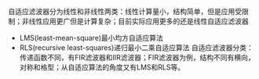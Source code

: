 自适应滤波器分为线性和非线性两类：线性计算量小，结构简单，但是应用受限制；非线性应用更广但是计算复杂；目前实际应用更多的还是线性自适应滤波器
* LMS(least-mean-square)最小均方自适应算法
* RLS(recursive least-squares)递归最小二乘自适应算法
自适应滤波器分类：传递函数不同，有FIR滤波器和IIR滤波器；FIR滤波器为例，结构不同有横向，对称和格型；从自适应算法的角度又有LMS和RLS等。
